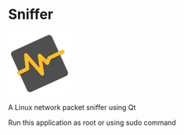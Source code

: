 # Sniffer

![icon](./icons/hicolor/scalable/apps/com.github.Paraworker.Sniffer.svg)

A Linux network packet sniffer using Qt

Run this application as root or using sudo command

